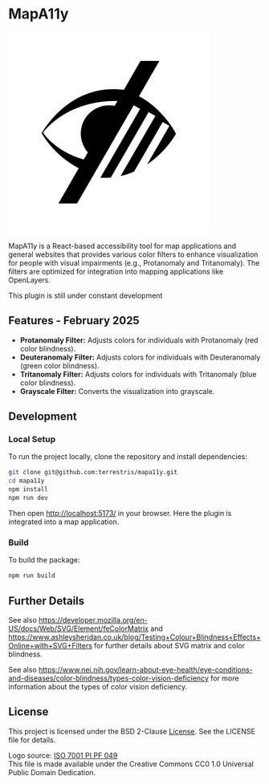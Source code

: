 # MapA11y

![Beschreibung](./src/components/icon_black.svg)

MapA11y is a React-based accessibility tool for map applications and general
websites that provides various color filters to enhance visualization for people
with visual impairments (e.g., Protanomaly and Tritanomaly). The filters
are optimized for integration into mapping applications like OpenLayers.

This plugin is still under constant development

## Features - February 2025

- **Protanomaly Filter:** Adjusts colors for individuals with Protanomaly
  (red color blindness).
- **Deuteranomaly Filter:** Adjusts colors for individuals with Deuteranomaly
  (green color blindness).
- **Tritanomaly Filter:** Adjusts colors for individuals with Tritanomaly
  (blue color blindness).
- **Grayscale Filter:** Converts the visualization into grayscale.

<!-- ## Installation - not available now

To install the package in your project, use the following command:

```bash
npm install mapa11y
```

## Usage

### Basic Integration

To integrate the accessibility filters into your React application, import the
FilterMenu component. -->

## Development

### Local Setup

To run the project locally, clone the repository and install dependencies:

```bash
git clone git@github.com:terrestris/mapa11y.git
cd mapa11y
npm install
npm run dev
```

Then open <http://localhost:5173/> in your browser. Here the plugin is
integrated into a map application.

### Build

To build the package:

```bash
npm run build
```

## Further Details

See also
<https://developer.mozilla.org/en-US/docs/Web/SVG/Element/feColorMatrix> and
<https://www.ashleysheridan.co.uk/blog/Testing+Colour+Blindness+Effects+Online+with+SVG+Filters>
for further details about SVG matrix and color blindness.

See also <https://www.nei.nih.gov/learn-about-eye-health/eye-conditions-and-diseases/color-blindness/types-color-vision-deficiency>
for more information about the types of color vision deficiency.

## License

This project is licensed under the BSD 2-Clause [License](LICENSE). See the
LICENSE file for details.

Logo source: [ISO 7001 PI PF 049](https://commons.wikimedia.org/wiki/File:ISO_7001_PI_PF_049.svg)  
This file is made available under the Creative Commons CC0 1.0 Universal Public Domain Dedication.
